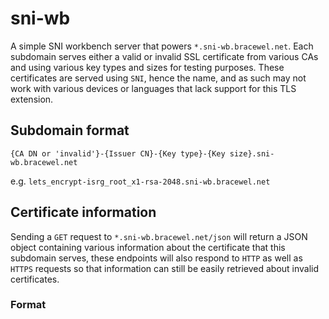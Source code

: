 # sni-wb

A simple SNI workbench server that powers `*.sni-wb.bracewel.net`. Each subdomain serves
either a valid or invalid SSL certificate from various CAs and using various key types
and sizes for testing purposes. These certificates are served using `SNI`, hence the name,
and as such may not work with various devices or languages that lack support for this TLS
extension.

## Subdomain format

```
{CA DN or 'invalid'}-{Issuer CN}-{Key type}-{Key size}.sni-wb.bracewel.net
```

e.g. `lets_encrypt-isrg_root_x1-rsa-2048.sni-wb.bracewel.net`

## Certificate information

Sending a `GET` request to `*.sni-wb.bracewel.net/json` will return a JSON object
containing various information about the certificate that this subdomain serves,
these endpoints will also respond to `HTTP` as well as `HTTPS` requests so that
information can still be easily retrieved about invalid certificates.

### Format

```
```
